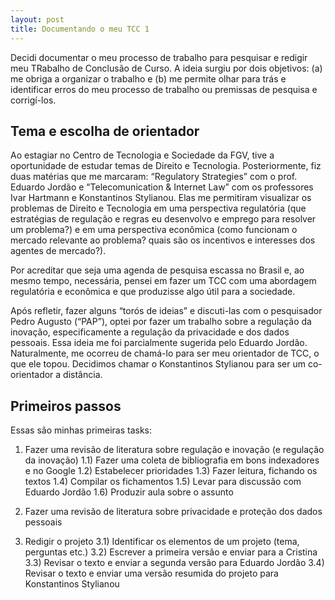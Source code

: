 ```yaml
---
layout: post
title: Documentando o meu TCC 1
---
```




Decidi documentar o meu processo de trabalho para pesquisar e redigir meu TRabalho de Conclusão de Curso. A ideia surgiu por dois objetivos: (a) me obriga a organizar o trabalho e (b) me permite olhar para trás e identificar erros do meu processo de trabalho ou premissas de pesquisa e corrigí-los.

## Tema e escolha de orientador

Ao estagiar no Centro de Tecnologia e Sociedade da FGV, tive a oportunidade de  estudar temas de Direito e Tecnologia. Posteriormente, fiz duas matérias que me marcaram: “Regulatory Strategies” com o prof. Eduardo Jordão e “Telecomunication & Internet Law” com os professores Ivar Hartmann e Konstantinos Stylianou. Elas me permitiram visualizar os problemas de Direito e Tecnologia em uma perspectiva regulatória (que estratégias de regulação e regras eu desenvolvo e emprego para resolver um problema?) e em uma perspectiva econômica (como funcionam o mercado relevante ao problema? quais são os incentivos e interesses dos agentes de mercado?).

Por acreditar que seja uma agenda de pesquisa escassa no Brasil e, ao mesmo tempo, necessária, pensei em fazer um TCC com uma abordagem regulatória e econômica e que produzisse algo útil para a sociedade. 

Após refletir, fazer alguns “torós de ideias” e discuti-las com o pesquisador Pedro Augusto (“PAP”), optei por fazer um trabalho sobre a regulação da inovação, especificamente a regulação da privacidade e dos dados pessoais. Essa ideia me foi parcialmente sugerida pelo Eduardo Jordão. Naturalmente, me ocorreu de chamá-lo para ser meu orientador de TCC, o que ele topou. Decidimos chamar o Konstantinos Stylianou para ser um co-orientador a distância.


## Primeiros passos

Essas são minhas primeiras tasks:

1) Fazer uma revisão de literatura sobre regulação e inovação (e regulação da inovação)
1.1) Fazer uma coleta de bibliografia em bons indexadores e no Google
1.2) Estabelecer prioridades
1.3) Fazer leitura, fichando os textos
1.4) Compilar os fichamentos
1.5) Levar para discussão com Eduardo Jordão 
1.6) Produzir aula sobre o assunto

2) Fazer uma revisão de literatura sobre privacidade e proteção dos dados pessoais

3) Redigir o projeto
3.1) Identificar os elementos de um projeto (tema, perguntas etc.)
3.2) Escrever a primeira versão e enviar para a Cristina
3.3) Revisar o texto e enviar a segunda versão para Eduardo Jordão
3.4) Revisar o texto e enviar uma versão resumida do projeto para Konstantinos Stylianou
